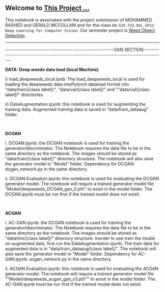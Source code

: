 ## Welcome to **[This Project ...](https://)**

This notebook is associated with the project submission of MOHAMMED RASHED and GERALD MCCOLLAM and for the class `EN.525.733.8VL.SP22 Deep Learning for Computer Vision`. Our semester project is [Weed Object Detection](https://).

<hr>

-------------------------------------------------------GAN SECTION-----------------------------------------------------------------------------------------

<b>DATA: Deep weeds data load (local Machine)</b>

i) load_deepweeds_local.ipnb: The load_deepweeds_local is used for loading the deepweeds data intoPytorch dataload format into "data/train/[class label]/", "data/val/[class label]/" and ""data/val/[class label]/" directories.

ii) DataAugmentation.ipynb: this notebook is used for augmenting the training data. Augmented training data is saved in "data/train_dataaug" folder. 

<br/>

<b>DCGAN</b>

i. DCGAN.ipynb: the DCGAN notebook is used for training the generator/discriminator. The Notebook requires the data file to be in the same directory as the notebook. The images should be stored as "data/train/[class label]/" directory structure. The notebook will also save the generator model in "Model" folder. 
Dependency for DCGAN: dcgan_network.py in the same directory.

ii. DCGAN Evaluation.ipynb: this notebook is used for evaluating the DCGAN generator model. The notebook will require a trained generator model file "Model/deepweeds_DCGAN_gan_0.pth" to exisit in the model folder. The DCGAN.ipynb must be run first if the trained model does not exisit. 


<br/>

<b>ACGAN</b>

i. AC-GAN.ipynb: the DCGAN notebook is used for training the generator/discriminator. The Notebook requires the data file to be in the same directory as the notebook. The images should be stored as "data/trin/[class label]/" directory structure. Inorder to use train the model on augmented data, first run the DataAugmentation.ipynb. The train data for augmented data is in "data/train_dataaug/[class label]/". The notebook will also save the generator model in "Model" folder. 
Dependency for AC-GAN.ipynb: acgan_network.py in the same directory.

ii. ACGAN Evaluation.ipynb: this notebook is used for evaluating the ACGAN generator model. The notebook will require a trained generator model file ""Model/deepweeds_acgan_gan_v3.pth"" to exisit in the model folder. The AC-GAN.ipynb must be run first if the trained model does not exisit. 
